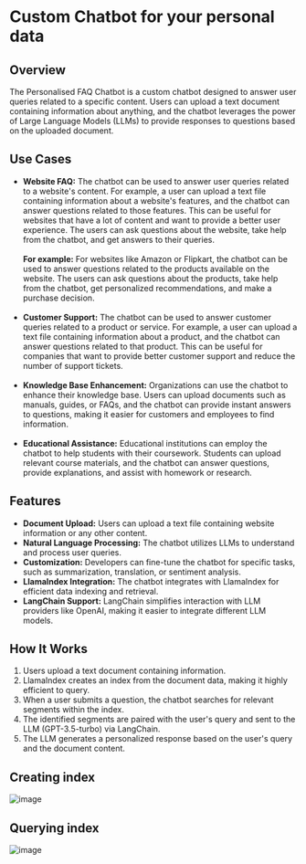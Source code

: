# Custom Chatbot for your personal data

## Overview

The Personalised FAQ Chatbot is a custom chatbot designed to answer user queries related to a specific content. Users can upload a text document containing information about anything, and the chatbot leverages the power of Large Language Models (LLMs) to provide responses to questions based on the uploaded document.

## Use Cases

- **Website FAQ:** The chatbot can be used to answer user queries related to a website's content. For example, a user can upload a text file containing information about a website's features, and the chatbot can answer questions related to those features. This can be useful for websites that have a lot of content and want to provide a better user experience. The users can ask questions about the website, take help from the chatbot, and get answers to their queries. <br><br>
**For example:** For websites like Amazon or Flipkart, the chatbot can be used to answer questions related to the products available on the website. The users can ask questions about the products, take help from the chatbot, get personalized recommendations, and make a purchase decision. <br><br>
- **Customer Support:** The chatbot can be used to answer customer queries related to a product or service. For example, a user can upload a text file containing information about a product, and the chatbot can answer questions related to that product. This can be useful for companies that want to provide better customer support and reduce the number of support tickets. <br><br>
- **Knowledge Base Enhancement:** Organizations can use the chatbot to enhance their knowledge base. Users can upload documents such as manuals, guides, or FAQs, and the chatbot can provide instant answers to questions, making it easier for customers and employees to find information. <br><br>
- **Educational Assistance:** Educational institutions can employ the chatbot to help students with their coursework. Students can upload relevant course materials, and the chatbot can answer questions, provide explanations, and assist with homework or research.


## Features

- **Document Upload:** Users can upload a text file containing website information or any other content.
- **Natural Language Processing:** The chatbot utilizes LLMs to understand and process user queries.
- **Customization:** Developers can fine-tune the chatbot for specific tasks, such as summarization, translation, or sentiment analysis.
- **LlamaIndex Integration:** The chatbot integrates with LlamaIndex for efficient data indexing and retrieval.
- **LangChain Support:** LangChain simplifies interaction with LLM providers like OpenAI, making it easier to integrate different LLM models.

## How It Works

1. Users upload a text document containing information.
2. LlamaIndex creates an index from the document data, making it highly efficient to query.
3. When a user submits a question, the chatbot searches for relevant segments within the index.
4. The identified segments are paired with the user's query and sent to the LLM (GPT-3.5-turbo) via LangChain.
5. The LLM generates a personalized response based on the user's query and the document content.

## Creating index
![image](https://github.com/pranavvdesai/Personal_FAQ_Assistant/assets/74852751/1627de47-8586-4183-b4af-3a237645417e)

## Querying index
![image](https://github.com/pranavvdesai/Personal_FAQ_Assistant/assets/74852751/75e0bcd3-73a3-4651-84a8-6017b8e428ed)


